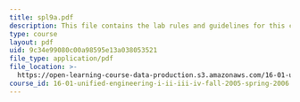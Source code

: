 ```yaml
---
title: spl9a.pdf
description: This file contains the lab rules and guidelines for this course.
type: course
layout: pdf
uid: 9c34e99080c00a98595e13a038053521
file_type: application/pdf
file_location: >-
  https://open-learning-course-data-production.s3.amazonaws.com/16-01-unified-engineering-i-ii-iii-iv-fall-2005-spring-2006/9c34e99080c00a98595e13a038053521_spl9a.pdf
course_id: 16-01-unified-engineering-i-ii-iii-iv-fall-2005-spring-2006
---
```

